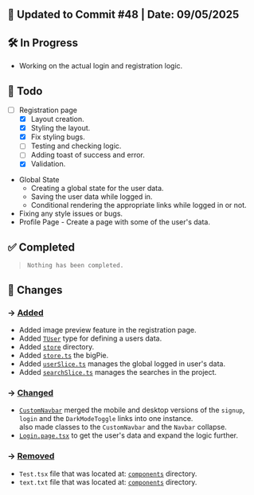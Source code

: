 ## 📅 Updated to Commit #48 | Date: 09/05/2025

## 🛠️ In Progress

- Working on the actual login and registration logic.

## 🎯 Todo

- [ ] Registration page
  - [x] Layout creation.
  - [x] Styling the layout.
  - [x] Fix styling bugs.
  - [ ] Testing and checking logic.
  - [ ] Adding toast of success and error.
  - [x] Validation.
- Global State
  - Creating a global state for the user data.
  - Saving the user data while logged in.
  - Conditional rendering the appropriate links while logged in or not.
- Fixing any style issues or bugs.
- Profile Page - Create a page with some of the user's data.

## ✅ Completed

> `Nothing has been completed.`

## 🔄 Changes

### → <u>Added</u>

- Added image preview feature in the registration page.
- Added [`TUser`](./src/types/user.t.ts) type for defining a users data.
- Added [`store`](./src/store/) directory.
- Added [`store.ts`](./src/store/store.ts) the bigPie.
- Added [`userSlice.ts`](./src/store/userSlice.ts) manages the global logged in user's data.
- Added [`searchSlice.ts`](./src/store/searchSlice.ts) manages the searches in the project.

### → <u>Changed</u>

- [`CustomNavbar`](./src/components/layout/CustomNavbar.tsx) merged the mobile and desktop versions of the `signup`, `login` and the `DarkModeToggle` links into one instance.
  <br>
  also made classes to the `CustomNavbar` and the `Navbar` collapse.
- [`Login.page.tsx`](./src/pages/Login.page.tsx) to get the user's data and expand the logic further.

### → <u>Removed</u>

- `Test.tsx` file that was located at: [`components`](./src/components/) directory.
- `text.txt` file that was located at: [`components`](./src/components/) directory.
